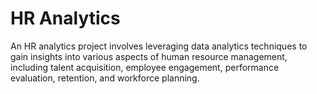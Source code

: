 # HR Analytics
 An HR analytics project involves leveraging data analytics techniques to gain insights into various aspects of human resource management, including talent acquisition, employee engagement, performance evaluation, retention, and workforce planning. 
